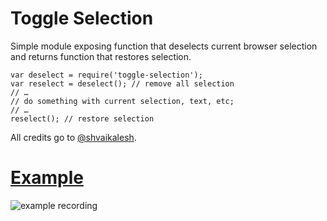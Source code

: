 # Toggle Selection

Simple module exposing function that deselects current browser selection and returns function that restores selection.

```
var deselect = require('toggle-selection');
var reselect = deselect(); // remove all selection
// … 
// do something with current selection, text, etc;
// …
reselect(); // restore selection
```

All credits go to [@shvaikalesh](https://github.com/shvaikalesh).

# [Example](https://github.com/sudodoki/toggle-selection/blob/master/example)

![example recording](http://g.recordit.co/YPu6mHvcKe.gif)
